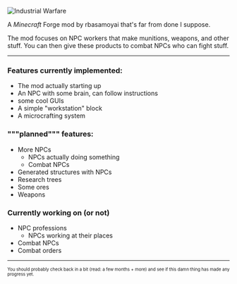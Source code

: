 ![Industrial Warfare](https://media.discordapp.net/attachments/782230627843833899/892236145763684382/image0.png "Logo, not the best ok?")
<!---
hey, if you notice that I used discord's image hosting for this, zip it, as I can't be bothered to put this somewhere else, mmkay?
will probably put it on somewhere like imgur later on but for now deal with it :trol:
--->

A *Minecraft* Forge mod by rbasamoyai that's far from done I suppose.

The mod focuses on NPC workers that make munitions, weapons, and
other stuff. You can then give these products to combat NPCs who
can fight stuff.

---

### Features currently implemented:
* The mod actually starting up
* An NPC with some brain, can follow instructions
* some cool GUIs
* A simple "workstation" block
* A microcrafting system

### """planned""" features:
* More NPCs
    * NPCs actually doing something
    * Combat NPCs
* Generated structures with NPCs
* Research trees
* Some ores
* Weapons

### Currently working on (or not)
* NPC professions
    * NPCs working at their places
* Combat NPCs
* Combat orders

---

<sub><sup>You should probably check back in a bit (read: a few months + more) and see if this damn thing has made any progress yet.</sup></sub>
